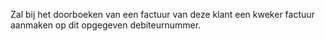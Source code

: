Zal bij het doorboeken van een factuur van deze klant een kweker factuur aanmaken op dit opgegeven debiteurnummer.